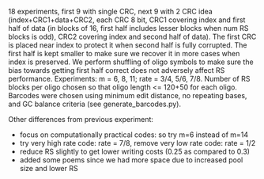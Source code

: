 18 experiments, first 9 with single CRC, next 9 with 2 CRC idea (index+CRC1+data+CRC2, each CRC 8 bit, CRC1 covering index and first half of data (in blocks of 16, first half includes lesser blocks when num RS blocks is odd), CRC2 covering index and second half of data). The first CRC is placed near index to protect it when second half is fully corrupted. The first half is kept smaller to make sure we recover it in more cases when index is preserved. We perform shuffling of oligo symbols to make sure the bias towards getting first half correct does not adversely affect RS performance. Experiments: m = 6, 8, 11; rate = 3/4, 5/6, 7/8. Number of RS blocks per oligo chosen so that oligo length <= 120+50 for each oligo. Barcodes were chosen using minimum edit distance, no repeating bases, and GC balance criteria (see generate_barcodes.py).

Other differences from previous experiment:
- focus on computationally practical codes: so try m=6 instead of m=14
- try very high rate code: rate = 7/8, remove very low rate code: rate = 1/2
- reduce RS slightly to get lower writing costs (0.25 as compared to 0.3)
- added some poems since we had more space due to increased pool size and lower RS
